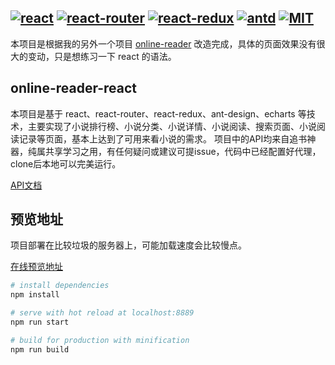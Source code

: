 ## [![react](https://img.shields.io/badge/react-16.13.1-brightgreen.svg)](https://github.com/facebook/react) [![react-router](https://img.shields.io/badge/react--router-5.1.2-brightgreen.svg)](https://github.com/ReactTraining/react-router) [![react-redux](https://img.shields.io/badge/react--redux-4.0.5-brightgreen.svg)](https://github.com/reduxjs/react-redux) [![antd](https://img.shields.io/badge/antd-4.1.2-brightgreen.svg)](https://github.com/ant-design/ant-design) [![MIT](https://img.shields.io/badge/License-MIT-blue.svg)](https://opensource.org/licenses/MIT)

本项目是根据我的另外一个项目 [online-reader](https://github.com/ZhuQiMing-CN/online-reader) 改造完成，具体的页面效果没有很大的变动，只是想练习一下 react 的语法。

## online-reader-react
本项目是基于 react、react-router、react-redux、ant-design、echarts 等技术，主要实现了小说排行榜、小说分类、小说详情、小说阅读、搜索页面、小说阅读记录等页面，基本上达到了可用来看小说的需求。
项目中的API均来自追书神器，纯属共享学习之用，有任何疑问或建议可提issue，代码中已经配置好代理，clone后本地可以完美运行。

[API文档](https://github.com/ZhuQiMing-CN/online-reader/blob/master/api.md)

## 预览地址
项目部署在比较垃圾的服务器上，可能加载速度会比较慢点。

[在线预览地址](http://139.186.18.98:8890/index)

``` bash
# install dependencies
npm install

# serve with hot reload at localhost:8889
npm run start

# build for production with minification
npm run build
```
